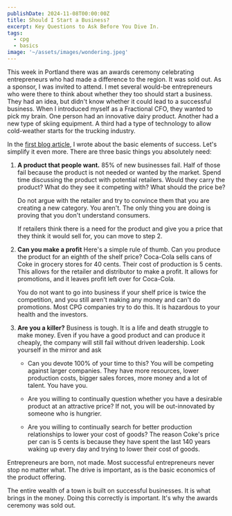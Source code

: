 ```yaml
---
publishDate: 2024-11-08T00:00:00Z
title: Should I Start a Business?
excerpt: Key Questions to Ask Before You Dive In.
tags:
  - cpg
  - basics
image: '~/assets/images/wondering.jpeg'
---
```


This week in Portland there was an awards ceremony celebrating entrepreneurs who had made a difference to the region. It was sold out. As a sponsor, I was invited to attend. I met several would-be entrepreneurs who were there to think about whether they too should start a business. They had an idea, but didn't know whether it could lead to a successful business. When I introduced myself as a Fractional CFO, they wanted to pick my brain. One person had an innovative dairy product. Another had a new type of skiing equipment. A third had a type of technology to allow cold-weather starts for the trucking industry.

In the [first blog article](./001-cpg-success-factors), I wrote about the basic elements of success. Let's simplify it even more. There are three basic things you absolutely need:

1. **A product that people want.** 85% of new businesses fail. Half of those fail because the product is not needed or wanted by the market. Spend time discussing the product with potential retailers. Would they carry the product? What do they see it competing with? What should the price be?

   Do not argue with the retailer and try to convince them that you are creating a new category. You aren't. The only thing you are doing is proving that you don't understand consumers.

   If retailers think there is a need for the product and give you a price that they think it would sell for, you can move to step 2.

2. **Can you make a profit** Here's a simple rule of thumb. Can you produce the product for an eighth of the shelf price? Coca-Cola sells cans of Coke in grocery stores for 40 cents. Their cost of production is 5 cents. This allows for the retailer and distributor to make a profit. It allows for promotions, and it leaves profit left over for Coca-Cola.

   You do not want to go into business if your shelf price is twice the competition, and you still aren't making any money and can't do promotions. Most CPG companies try to do this. It is hazardous to your health and the investors.

3. **Are you a killer?** Business is tough. It is a life and death struggle to make money. Even if you have a good product and can produce it cheaply, the company will still fail without driven leadership. Look yourself in the mirror and ask

   - Can you devote 100% of your time to this? You will be competing against larger companies. They have more resources, lower production costs, bigger sales forces, more money and a lot of talent. You have you.

   - Are you willing to continually question whether you have a desirable product at an attractive price? If not, you will be out-innovated by someone who is hungrier.

   - Are you willing to continually search for better production relationships to lower your cost of goods? The reason Coke's price per can is 5 cents is because they have spent the last 140 years waking up every day and trying to lower their cost of goods.

Entrepreneurs are born, not made. Most successful entrepreneurs never stop no matter what. The drive is important, as is the basic economics of the product offering.

The entire wealth of a town is built on successful businesses. It is what brings in the money. Doing this correctly is important. It's why the awards ceremony was sold out.
